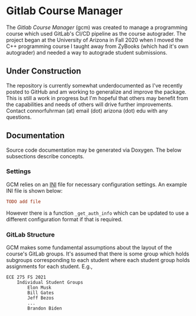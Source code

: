 # Gitlab Course Manager
The _Gitlab Course Manager_ (gcm) was created to manage a programming course which used GitLab's CI/CD pipeline as the course autograder. 
The project began at the University of Arizona in Fall 2020 when I moved the C++ programming course I taught away from ZyBooks (which had it's own autograder) and needed a way to autograde student submissions. 

## Under Construction
The repository is currently somewhat underdocumented as I've recently posted to GitHub and am working to generalize and improve the package.
This is still a work in progress but I'm hopeful that others may benefit from the capabilities and needs of others will drive further improvements. 
Contact connorfuhrman (at) email (dot) arizona (dot) edu with any questions. 


## Documentation
Source code documentation may be generated via Doxygen. The below subsections describe concepts. 

### Settings
GCM relies on an [INI](https://en.wikipedia.org/wiki/INI_file) file for necessary configuration settings. An example INI file is shown below: 

```ini
TODO add file
```

However there is a function `_get_auth_info` which can be updated to use a different configuration format if that is required.

### GitLab Structure
GCM makes some fundamental assumptions about the layout of the course's GitLab groups. It's assumed that there is some group which holds subgroups corresponding to each student where each student group holds assignments for each student. E.g., 


```
ECE 275 FS 2021
	Individual Student Groups
		Elon Musk
		Bill Gates
		Jeff Bezos
		...
		Brandon Biden
```
		


<!--  LocalWords:  GCM INI GitLab
 -->

